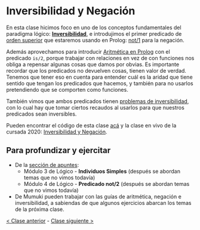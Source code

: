 # Inversibilidad y Negación

En esta clase hicimos foco en uno de los conceptos fundamentales del paradigma lógico: [**Inversibilidad**](http://wiki.uqbar.org/wiki/articles/paradigma-logico---inversibilidad.html), e introdujimos el primer predicado de [orden superior](http://wiki.uqbar.org/wiki/articles/orden-superior.html) que estaremos usando en Prolog: [not/1](http://wiki.uqbar.org/wiki/articles/paradigma-logico---negacion.html) para la negación.

Además aprovechamos para introducir [Aritmética en Prolog](http://wiki.uqbar.org/wiki/articles/aritmetica-en-prolog.html) con el predicado `is/2`, porque trabajar con relaciones en vez de con funciones nos obliga a repensar algunas cosas que damos por obvias. Es importante recordar que los predicados no devuelven cosas, tienen valor de verdad. Tenemos que tener eso en cuenta para entender cuál es la aridad que tiene sentido que tengan los predicados que hacemos, y también para no usarlos pretendiendo que se comporten como funciones.

También vimos que ambos predicados tienen [problemas de inversibilidad](http://wiki.uqbar.org/wiki/articles/paradigma-logico---casos-de-no-inversibilidad.html), con lo cual hay que tomar ciertos recaudos al usarlos para que nuestros predicados sean inversibles.

Pueden encontrar el código de esta clase [acá](https://github.com/pdep-mit/ejemplos-de-clase-prolog/blob/master/clase2.pl) y la clase en vivo de la cursada 2020: [Inversibilidad y Negación](https://www.youtube.com/watch?v=wUUCyC3k-rk).

## Para profundizar y ejercitar

- De la [sección de apuntes](http://www.pdep.com.ar/material/apuntes):
    - Módulo 3 de Lógico - **Individuos Simples** (después se abordan temas que no vimos todavía)
    - Módulo 4 de Lógico - **Predicado not/2** (después se abordan temas que no vimos todavía)
- De Mumuki pueden trabajar con las guías de aritmética, negación e inversibilidad, a sabiendas de que algunos ejercicios abarcan los temas de la próxima clase.

[< Clase anterior](https://github.com/pdep-mit/bitacora-de-clase/blob/master/clase-11.md) - [Clase siguiente >](https://github.com/pdep-mit/bitacora-de-clase/blob/master/clase-13.md)

